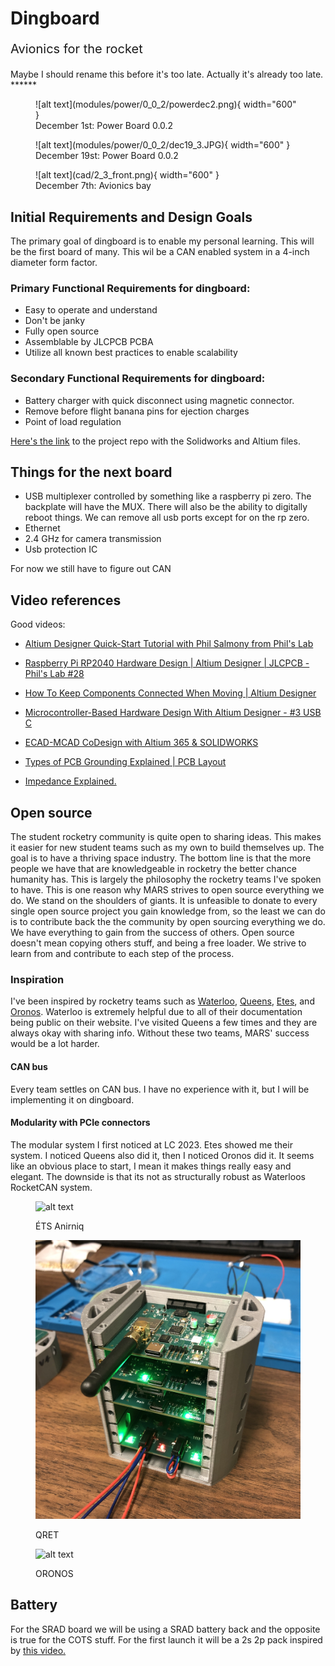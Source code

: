 # Dingboard

<p style="font-size: 20px;">Avionics for the rocket</p>
Maybe I should rename this before it's too late. Actually it's already too late.
******

<figure markdown="span">
  ![alt text](modules/power/0_0_2/powerdec2.png){ width="600" }
  <figcaption>December 1st: Power Board 0.0.2</figcaption>
</figure>

<figure markdown="span">
  ![alt text](modules/power/0_0_2/dec19_3.JPG){ width="600" }
  <figcaption>December 19st: Power Board 0.0.2</figcaption>
</figure>

<figure markdown="span">
  ![alt text](cad/2_3_front.png){ width="600" }
  <figcaption>December 7th: Avionics bay</figcaption>
</figure>

## Initial Requirements and Design Goals

The primary goal of dingboard is to enable my personal learning.
This will be the first board of many. This wil be a CAN enabled system in a 4-inch diameter form factor.

### Primary Functional Requirements for dingboard:

- Easy to operate and understand
- Don't be janky
- Fully open source
- Assemblable by JLCPCB PCBA
- Utilize all known best practices to enable scalability

### Secondary Functional Requirements for dingboard:

- Battery charger with quick disconnect using magnetic connector.
- Remove before flight banana pins for ejection charges
- Point of load regulation

[Here's the link](https://github.com/zeulewan/dingboard) to the project repo with the Solidworks and Altium files.

## Things for the next board

- USB multiplexer controlled by something like a raspberry pi zero. The backplate will have the MUX. There will also be the ability to digitally reboot things. We can remove all usb ports except for on the rp zero.
- Ethernet
- 2.4 GHz for camera transmission
- Usb protection IC

For now we still have to figure out CAN

## Video references

Good videos:

- [Altium Designer Quick-Start Tutorial with Phil Salmony from Phil's Lab](https://www.youtube.com/watch?v=YTGzncKU5RY)

- [Raspberry Pi RP2040 Hardware Design | Altium Designer | JLCPCB - Phil's Lab #28](https://www.youtube.com/watch?v=X00Cm5LMNQk)

- [How To Keep Components Connected When Moving | Altium Designer](https://www.youtube.com/watch?v=wfML_NWr2sI)

- [Microcontroller-Based Hardware Design With Altium Designer - #3 USB C](https://www.youtube.com/watch?v=t67KcQHhIC4&list=PL3aaAq2OJU5EsYtNwTPHNO3RHNJN34FbO&index=16)

- [ECAD-MCAD CoDesign with Altium 365 & SOLIDWORKS](https://www.youtube.com/watch?v=ciPQ3UqYVuc)

- [Types of PCB Grounding Explained | PCB Layout](https://www.youtube.com/watch?v=19WnYPhNOH0)

- [Impedance Explained.](https://www.youtube.com/watch?v=3QtpaICzSNc)

## Open source

The student rocketry community is quite open to sharing ideas. This makes it easier for new student teams such as my own to build themselves up. The goal is to have a thriving space industry. The bottom line is that the more people we have that are knowledgeable in rocketry the better chance humanity has. This is largely the philosophy the rocketry teams I've spoken to have. This is one reason why MARS strives to open source everything we do. We stand on the shoulders of giants. It is unfeasible to donate to every single open source project you gain knowledge from, so the least we can do is to contribute back the the community by open sourcing everything we do. We have everything to gain from the success of others. Open source doesn't mean copying others stuff, and being a free loader. We strive to learn from and contribute to each step of the process.

### Inspiration

I've been inspired by rocketry teams such as [Waterloo](https://www.waterloorocketry.com/), [Queens](https://qret.ca/), [Etes](https://rockets.etsmtl.ca/), and [Oronos](https://oronospolytechnique.com/en.html). Waterloo is extremely helpful due to all of their documentation being public on their website. I've visited Queens a few times and they are always okay with sharing info. Without these two teams, MARS' success would be a lot harder.

#### CAN bus

Every team settles on CAN bus. I have no experience with it, but I will be implementing it on dingboard.

#### Modularity with PCIe connectors

The modular system I first noticed at LC 2023. Etes showed me their system. I noticed Queens also did it, then I noticed Oronos did it. It seems like an obvious place to start, I mean it makes things really easy and elegant. The downside is that its not as structurally robust as Waterloos RocketCAN system.

<figure markdown="span">

  ![alt text](img/etes.bmp)
  <figcaption>ÉTS Anirniq</figcaption>

  ![alt text](img/qret.jpg)
  <figcaption>QRET</figcaption>

  ![alt text](img/oronos.bmp)
  <figcaption>ORONOS</figcaption>

</figure>

## Battery

For the SRAD board we will be using a SRAD battery back and the opposite is true for the COTS stuff. For the first launch it will be a 2s 2p pack inspired by [this video.](https://www.youtube.com/watch?v=3dD5KmM8ciU)

